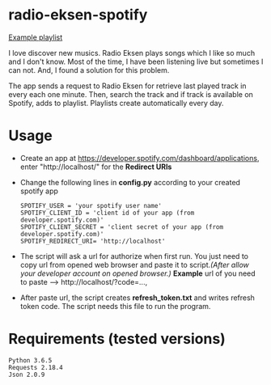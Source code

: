 # radio-eksen-spotify

[Example playlist](https://open.spotify.com/user/powerslide1/playlist/0sVzeZN8E7HCGxJQ4XX0PE?si=mpH1i9IGT6quOvXpJFBS-A)

I love discover new musics. Radio Eksen plays songs which I like so much and I don't know. Most of the time, I have been listening live but sometimes I can not. And, I found a solution for this problem.

The app sends a request to Radio Eksen for retrieve last played track in every each one minute. Then, search the track and if track is available on Spotify, adds to playlist. Playlists create automatically every day.  

# Usage

* Create an app at https://developer.spotify.com/dashboard/applications, enter "http://localhost/" for the **Redirect URIs**


* Change the following lines in **config.py** according to your created spotify app

  ```
  SPOTIFY_USER = 'your spotify user name'
  SPOTIFY_CLIENT_ID = 'client id of your app (from developer.spotify.com)'
  SPOTIFY_CLIENT_SECRET = 'client secret of your app (from developer.spotify.com)'
  SPOTIFY_REDIRECT_URI= 'http://localhost'
  ```
* The script will ask a url for authorize when first run. You just need to copy url from opened web browser and paste it to script.*(After allow your developer account on opened browser.)* **Example** url of you need to paste --> http://localhost/?code=...,

* After paste url, the script creates **refresh_token.txt** and writes refresh token code. The script needs this file to run the program.

# Requirements (tested versions)

  ```
Python 3.6.5
Requests 2.18.4
Json 2.0.9
  ```
